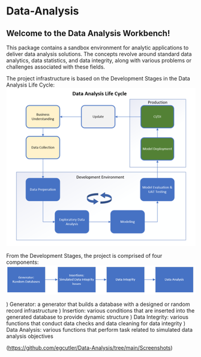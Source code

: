 # Data-Analysis

## Welcome to the Data Analysis Workbench! 

This package contains a sandbox environment for analytic applications to deliver data analysis solutions.
The concepts revolve around standard data analytics, data statistics, and data integrity, along with various problems 
or challenges associated with these fields.

The project infrastructure is based on the Development Stages in the Data Analysis Life Cycle:
![title](https://github.com/egcutler/Data-Analysis/blob/main/Screenshots/Diagram%20Data%20Analysis%20Life%20Cycle.png)

From the Development Stages, the project is comprised of four components:
![title](https://github.com/egcutler/Data-Analysis/blob/main/Screenshots/Overview%20Diagram.png)

) Generator: a generator that builds a database with a designed or random record infrastructure
) Insertion: various conditions that are inserted into the generated database to provide dynamic structure
) Data Integrity: various functions that conduct data checks and data cleaning for data integrity
) Data Analysis: various functions that perform task related to simulated data analysis objectives


(https://github.com/egcutler/Data-Analysis/tree/main/Screenshots)
